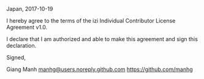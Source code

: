 Japan, 2017-10-19

I hereby agree to the terms of the izi Individual Contributor License
Agreement v1.0.

I declare that I am authorized and able to make this agreement and sign this
declaration.

Signed,

Giang Manh manhg@users.noreply.github.com https://github.com/manhg